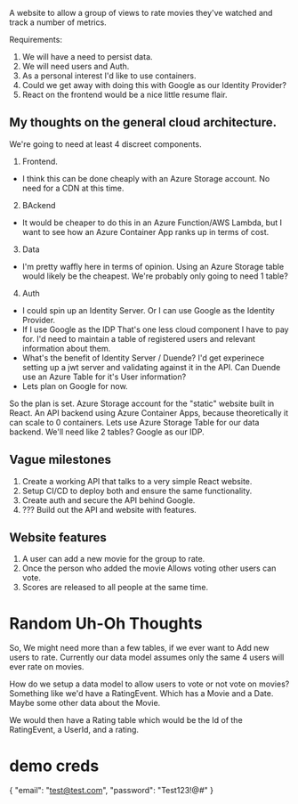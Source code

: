 A website to allow a group of views to rate movies they've watched and track a number of metrics. 

Requirements: 

1. We will have a need to persist data.
2. We will need users and Auth.
3. As a personal interest I'd like to use containers.
4. Could we get away with doing this with Google as our Identity Provider?
5. React on the frontend would be a nice little resume flair.


## My thoughts on the general cloud architecture. 

We're going to need at least 4 discreet components. 
1. Frontend. 
  - I think this can be done cheaply with an Azure Storage account. No need for a CDN at this time. 

2. BAckend 
  - It would be cheaper to do this in an Azure Function/AWS Lambda, but I want to see how an Azure Container App ranks up in terms of cost.

3. Data 
  - I'm pretty waffly here in terms of opinion.  Using an Azure Storage table would likely be the cheapest. We're probably only going to need 1 table?

4. Auth
  - I could spin up an Identity Server. Or I can use Google as the Identity Provider. 
  - If I use Google as the IDP That's one less cloud component I have to pay for. I'd need to maintain a table of registered users and relevant information about them.
  - What's the benefit of Identity Server / Duende? I'd get experinece setting up a jwt server and validating against it in the API. Can Duende use an Azure Table for it's User information?
  - Lets plan on Google for now. 

So the plan is set.
Azure Storage account for the "static" website built in React. 
An API backend using Azure Container Apps, because theoretically it can scale to 0 containers.
Lets use Azure Storage Table for our data backend. We'll need like 2 tables?
Google as our IDP.



## Vague milestones 

1. Create a working API that talks to a very simple React website. 
2. Setup CI/CD to deploy both and ensure the same functionality. 
3. Create auth and secure the API behind Google.
4. ??? Build out the API and website with features.


## Website features 

1. A user can add a new movie for the group to rate. 
2. Once the person who added the movie Allows voting other users can vote. 
3. Scores are released to all people at the same time. 




# Random Uh-Oh Thoughts 

So, We might need more than a few tables, if we ever want to Add new users to rate.  Currently our data model assumes only the same 4 users will ever rate on movies.

How do we setup a data model to allow users to vote or not vote on movies? Something like we'd have a RatingEvent. Which has a Movie and a Date. Maybe some other data about the Movie. 

We would then have a Rating table which would be the Id of the RatingEvent, a UserId, and a rating. 


# demo creds 
{
  "email": "test@test.com",
  "password": "Test123!@#"
}